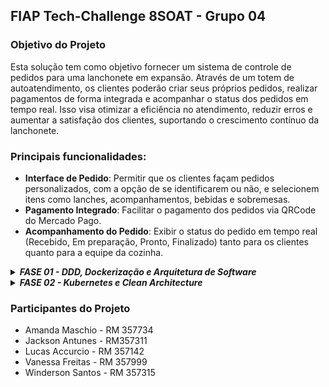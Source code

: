 ## FIAP Tech-Challenge 8SOAT - Grupo 04

### Objetivo do Projeto

Esta solução tem como objetivo fornecer um sistema de controle de pedidos para uma lanchonete em expansão.
Através de um totem de autoatendimento, os clientes poderão criar seus próprios pedidos,
realizar pagamentos de forma integrada e acompanhar o status dos pedidos em tempo real.
Isso visa otimizar a eficiência no atendimento, reduzir erros e aumentar a satisfação dos clientes,
suportando o crescimento contínuo da lanchonete.

### Principais funcionalidades:

- **Interface de Pedido**: Permitir que os clientes façam pedidos personalizados, com a opção de se identificarem ou não, e selecionem itens como lanches, acompanhamentos, bebidas e sobremesas.
- **Pagamento Integrado**: Facilitar o pagamento dos pedidos via QRCode do Mercado Pago.
- **Acompanhamento do Pedido**: Exibir o status do pedido em tempo real (Recebido, Em preparação, Pronto, Finalizado) tanto para os clientes quanto para a equipe da cozinha.

<details>
	<summary>
		<i><b>FASE 01 - DDD, Dockerização e Arquitetura de Software</b></i>
	</summary>

### Requerimentos

- Node versão 20;
- [Docker](https://docs.docker.com/get-docker/);
- Docker Compose

### Documentação

- Para uma documentação mais detalhada sobre DDD, linguagem ubíqua e event storming, acesse o link do Miro:
  [Documentação do Projeto](https://miro.com/app/board/uXjVK2WZuMs=/)

### Diagrama do Banco de Dados

- [Diagrama ER](https://miro.com/app/board/uXjVK0gj0bg=/)

### Execução

Para executar a aplicação siga a seguinte [documentação](docs/INSTALACAO.md), que possui todos os passos para iniciar e executar a aplicação localmente.

### Desenvolvimento

Para realizar o desenvolvimento de novas features é importante fazer as configurações descritas na [documentação](docs/DESENVOLVIMENTO.md).

### Endpoints

Esta API fornece documentação no padrão OpenAPI através do Swagger.
Os endpoints disponíveis, suas descrições e dados necessários para requisição podem ser consultados e testados em `/docs`.

### Melhorias e implementações futuras:

- **Gerenciamento de Clientes e Produtos**: Permitir ao estabelecimento gerenciar campanhas promocionais, produtos e categorias através de um painel administrativo.

</details>

<details>
	<summary open>
		<i><b>FASE 02 - Kubernetes e Clean Architecture</b></i>
	</summary>

### Deploy da aplicação em ambiente local com Kubernetes:

Para executar o deploy da aplicação siga a seguinte [documentação](docs/DEPLOY.md), que possui todos os passos para iniciar e executar a aplicação localmente.

### Desenho da infra-estrutura local da aplicação:

![local](https://github.com/user-attachments/assets/77555751-c388-46b6-9e79-260dfd98e104)

### Desenho da infra-estrutura utilizando serviços de Cloud (To be):

![aws_cloud](https://github.com/user-attachments/assets/21b13369-caea-438a-ae8e-3ba085b4888e)

### Vídeo de apresentação do projeto

- [Tech challenge - Grupo 4 - Fase 2](https://youtu.be/gasm0z2YOBg)

</details>

### Participantes do Projeto

- Amanda Maschio - RM 357734
- Jackson Antunes - RM357311
- Lucas Accurcio - RM 357142
- Vanessa Freitas - RM 357999
- Winderson Santos - RM 357315
